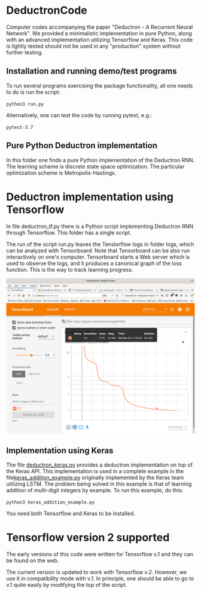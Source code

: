 # DeductronCode
Computer codes accompanying the paper "Deductron - A Recurrent Neural Network".
We provided a minimalistic implementation in pure Python,
along with an advanced implementation utilizing Tensorflow and Keras.
This code is lightly tested should not be used in any "production" system without
further testing.

## Installation and running demo/test programs

To run several programs exercising the package functionality, all one
needs to do is run the script:

`python3 run.py`

Alternatively, one can test the code by running pytest, e.g.:

`pytest-3.7`

## Pure Python Deductron implementation
In this folder one finds a pure Python implementation of the Deductron RNN.
The learning scheme is discrete state space optimization.
The particular optimization scheme is Metropolis-Hastings.

# Deductron implementation using Tensorflow
In file deductron_tf.py there is a Python script implementing Deductron RNN
through Tensorflow. This folder has a single script.

The run of the script run.py leaves the Tenslorflow logs in folder
logs, which can be analyzed with Tensorboard. Note that Tensorboard
can be also run interactively on one's computer. Tensorboard starts a
Web server which is used to observe the logs, and it produces a
canonical graph of the loss function. This is the way to track
learning progress.

![Tensorboard screenshot](./images/TensorboardScreenshot.png)

## Implementation using Keras
The file [deductron_keras.py](./deductron_keras.py) provides a
deductron implementation on top of the Keras API.  This implementation
is used in a complete example in the
file[keras_addition_example.py](./keras_addition_example.py)
originally implemented by the Keras team utilizing LSTM.
The problem being solved in this example is that of learning addition of multi-digit
integers by example. To run this example, do this:

`python3 keras_addition_example.py`

You need both Tensorflow and Keras to be installed.

# Tensorflow version 2 supported
The early versions of this code were written for Tensorflow v.1 and they can
be found on the web.

The current version is updated to work with Tensorflow v.2. However, we use
it in compatibility mode with v.1. In principle, one should be able to go
to v.1 quite easily by modifying the top of the script.
